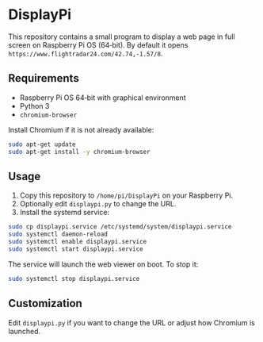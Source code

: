 # DisplayPi

This repository contains a small program to display a web page in full screen on Raspberry Pi OS (64‑bit). By default it opens `https://www.flightradar24.com/42.74,-1.57/8`.

## Requirements
- Raspberry Pi OS 64‑bit with graphical environment
- Python 3
- `chromium-browser`

Install Chromium if it is not already available:
```bash
sudo apt-get update
sudo apt-get install -y chromium-browser
```

## Usage
1. Copy this repository to `/home/pi/DisplayPi` on your Raspberry Pi.
2. Optionally edit `displaypi.py` to change the URL.
3. Install the systemd service:

```bash
sudo cp displaypi.service /etc/systemd/system/displaypi.service
sudo systemctl daemon-reload
sudo systemctl enable displaypi.service
sudo systemctl start displaypi.service
```

The service will launch the web viewer on boot. To stop it:

```bash
sudo systemctl stop displaypi.service
```

## Customization
Edit `displaypi.py` if you want to change the URL or adjust how Chromium is
launched.
